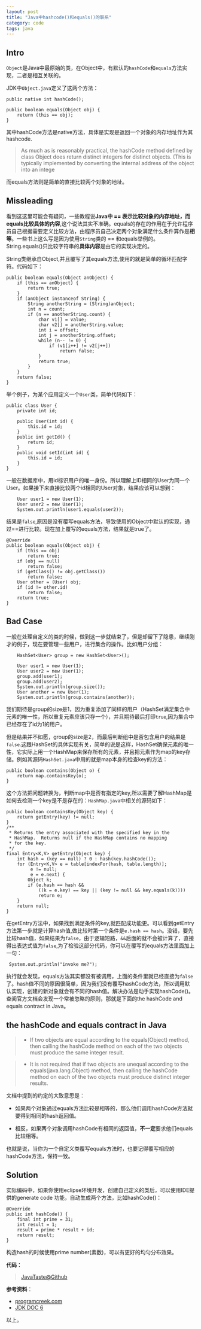 ```yaml
---
layout: post
title: "Java中hashcode()和equals()的联系"
category: code
tags: java 
---
```


## Intro
`Object`是Java中最原始的类，在Object中，有默认的`hashCode`和`equals`方法实现，二者是相互关联的。
<!-- break -->
JDK中`Object.java`定义了这两个方法：

    public native int hashCode();
    
    public boolean equals(Object obj) {
        return (this == obj);
    }

其中hashCode方法是native方法，具体是实现是返回一个对象的内存地址作为其hashcode.

>As much as is reasonably practical, the hashCode method defined by class Object does return distinct integers for distinct objects. (This is typically implemented by converting the internal address of the object into an intege

而equals方法则是简单的直接比较两个对象的地址。

## Missleading

看到这这里可能会有疑问，一些教程说**Java中 == 表示比较对象的内存地址，而equals比较具体的内容**,这个说法其实不准确。equals的存在的作用在于允许程序员自己根据需要定义比较方法，由程序员自己决定两个对象满足什么条件算作是**相等**。一些书上这么写是因为使用`String`类的 == 和equals举例的。String.equals()只比较字符串的**具体内容**是由它的实现决定的。

String类继承自Object,并且覆写了其equals方法,使用的就是简单的循环匹配字符。代码如下：

    public boolean equals(Object anObject) {
        if (this == anObject) {
            return true;
        }
        if (anObject instanceof String) {
            String anotherString = (String)anObject;
            int n = count;
            if (n == anotherString.count) {
                char v1[] = value;
                char v2[] = anotherString.value;
                int i = offset;
                int j = anotherString.offset;
                while (n-- != 0) {
                    if (v1[i++] != v2[j++])
                        return false;
                }
                return true;
            }
        }
        return false;
    }


举个例子，为某个应用定义一个`User`类，简单代码如下：

    public class User {
        private int id;

        public User(int id) {
            this.id = id;
        }
        public int getId() {
            return id;
        }
        public void setId(int id) {
            this.id = id;
        }
    }


一般在数据库中，用id标识用户的唯一身份。所以理解上ID相同的User为同一个User。如果接下来直接比较两个id相同的User对象，结果应该可以想到：

        User user1 = new User(1);
        User user2 = new User(1);
        System.out.println(user1.equals(user2));

结果是`false`,原因是没有覆写equals方法，导致使用的Object中默认的实现，通过==进行比较。现在加上覆写的equals方法，结果就是true了。

    @Override
    public boolean equals(Object obj) {
        if (this == obj)
            return true;
        if (obj == null)
            return false;
        if (getClass() != obj.getClass())
            return false;
        User other = (User) obj;
        if (id != other.id)
            return false;
        return true;
    }


## Bad Case

一般在处理自定义的类的时候，做到这一步就结束了，但是却留下了隐患，继续刚才的例子，现在要管理一些用户，进行集合的操作。比如用户分组：

        HashSet<User> group = new HashSet<User>();
        
        User user1 = new User(1);
        User user2 = new User(1);
        group.add(user1);
        group.add(user2);
        System.out.println(group.size());
        User another = new User(1);
        System.out.println(group.contains(another));

我们期待是group的size是1，因为重复添加了同样的用户（HashSet满足集合中元素的唯一性，所以重复元素应该只存一个），并且期待最后打印`true`,因为集合中已经存在了id为1的用户。

但是结果并不如愿，group的size是2，而最后判断组中是否包含用户的结果是`false`.这跟HashSet的具体实现有关，简单的说是这样，HashSet确保元素的唯一性，它实际上用一个HashMap来保存所有的元素，并且把元素作为map的key存储。例如其源码`HashSet.java`中用的就是map本身的检查key的方法：

    public boolean contains(Object o) {
        return map.containsKey(o);
    }

这个方法把问题转换为，判断map中是否有指定的key,所以需要了解HashMap是如何去检测一个key是不是存在的：`HashMap.java`中相关的源码如下：

    public boolean containsKey(Object key) {
        return getEntry(key) != null;
    }
    /**
     * Returns the entry associated with the specified key in the
     * HashMap.  Returns null if the HashMap contains no mapping
     * for the key.
     */
    final Entry<K,V> getEntry(Object key) {
        int hash = (key == null) ? 0 : hash(key.hashCode());
        for (Entry<K,V> e = table[indexFor(hash, table.length)];
             e != null;
             e = e.next) {
            Object k;
            if (e.hash == hash &&
                ((k = e.key) == key || (key != null && key.equals(k))))
                return e;
        }
        return null;
    }

在getEntry方法中，如果找到满足条件的key,就匹配成功能更。可以看到getEntry方法第一步就是计算hash值,做比较时第一个条件是`e.hash == hash`。没错，要先比较hash值，如果结果为`false`，由于逻辑短路，`&&`后面的就不会被计算了，直接得出表达式值为`false`,为了检验这部分代码，你可以在覆写的equals方法里面加上一句：

     System.out.println("invoke me?");
     
执行就会发现，equals方法其实都没有被调用，上面的条件里就已经直接为`false`了。hash值不同的原因很简单，因为我们没有覆写hashCode方法，所以调用默认实现，创建的新对象就会有不同的hash值。解决办法是动手实现hashCode()。查阅官方文档会发现一个常被忽略的原则，那就是下面的the hashCode and equals contract in Java。


## the hashCode and equals contract in Java

> + If two objects are equal according to the equals(Object) method, then calling the hashCode method on each of the two objects must produce the same integer result.

> + It is not required that if two objects are unequal according to the equals(java.lang.Object) method, then calling the hashCode method on each of the two objects must produce distinct integer results.

文档中提到的约定的大致意思是：

+ 如果两个对象通过equals方法比较是相等的，那么他们调用hashCode方法就要得到相同的hash返回值。

+ 相反，如果两个对象调用hashCode有相同的返回值，**不一定**要求他们equals比较相等。

也就是说，当你为一个自定义类覆写equals方法时，也要记得覆写相应的hashCode方法，保持一致。

## Solution

实际编码中，如果你使用eclipse环境开发，创建自己定义的类后，可以使用IDE提供的generate code 功能，自动生成两个方法，比如hashCode()：
    
    @Override
    public int hashCode() {
        final int prime = 31;
        int result = 1;
        result = prime * result + id;
        return result;
    }

构造hash的时候使用prime number(素数)，可以有更好的均匀分布效果。

**代码**：

>[JavaTaste@Github](https://github.com/leeon/JavaTaste/tree/master/src/hit/jt/obj)

**参考资料**：

+ [programcreek.com](http://www.programcreek.com/2013/09/java-hashcode-equals-contract-set-contains/)
+ [JDK DOC 6](http://docs.oracle.com/javase/6/docs/api/java/lang/Object.html#hashCode%28%29)


以上。